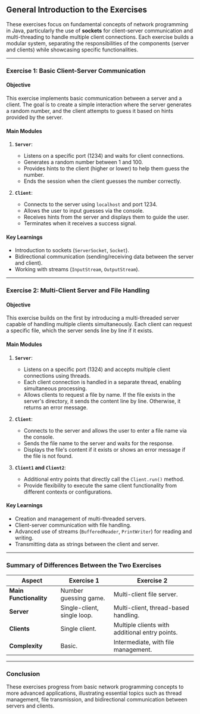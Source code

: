 ## **General Introduction to the Exercises**

These exercises focus on fundamental concepts of network programming in Java, particularly the use of **sockets** for client-server communication and multi-threading to handle multiple client connections. Each exercise builds a modular system, separating the responsibilities of the components (server and clients) while showcasing specific functionalities.

---

### **Exercise 1: Basic Client-Server Communication**
#### **Objective**
This exercise implements basic communication between a server and a client. The goal is to create a simple interaction where the server generates a random number, and the client attempts to guess it based on hints provided by the server.

#### **Main Modules**
1. **`Server`**:
    - Listens on a specific port (1234) and waits for client connections.
    - Generates a random number between 1 and 100.
    - Provides hints to the client (higher or lower) to help them guess the number.
    - Ends the session when the client guesses the number correctly.

2. **`Client`**:
    - Connects to the server using `localhost` and port 1234.
    - Allows the user to input guesses via the console.
    - Receives hints from the server and displays them to guide the user.
    - Terminates when it receives a success signal.

#### **Key Learnings**
- Introduction to sockets (`ServerSocket`, `Socket`).
- Bidirectional communication (sending/receiving data between the server and client).
- Working with streams (`InputStream`, `OutputStream`).

---

### **Exercise 2: Multi-Client Server and File Handling**
#### **Objective**
This exercise builds on the first by introducing a multi-threaded server capable of handling multiple clients simultaneously. Each client can request a specific file, which the server sends line by line if it exists.

#### **Main Modules**
1. **`Server`**:
    - Listens on a specific port (1324) and accepts multiple client connections using threads.
    - Each client connection is handled in a separate thread, enabling simultaneous processing.
    - Allows clients to request a file by name. If the file exists in the server's directory, it sends the content line by line. Otherwise, it returns an error message.

2. **`Client`**:
    - Connects to the server and allows the user to enter a file name via the console.
    - Sends the file name to the server and waits for the response.
    - Displays the file's content if it exists or shows an error message if the file is not found.

3. **`Client1` and `Client2`**:
    - Additional entry points that directly call the `Client.run()` method.
    - Provide flexibility to execute the same client functionality from different contexts or configurations.

#### **Key Learnings**
- Creation and management of multi-threaded servers.
- Client-server communication with file handling.
- Advanced use of streams (`BufferedReader`, `PrintWriter`) for reading and writing.
- Transmitting data as strings between the client and server.

---

### **Summary of Differences Between the Two Exercises**

| Aspect                        | Exercise 1                                | Exercise 2                               |
|-------------------------------|-------------------------------------------|------------------------------------------|
| **Main Functionality**        | Number guessing game.                     | Multi-client file server.                |
| **Server**                    | Single-client, single loop.               | Multi-client, thread-based handling.     |
| **Clients**                   | Single client.                            | Multiple clients with additional entry points. |
| **Complexity**                | Basic.                                    | Intermediate, with file management.      |

---

### **Conclusion**
These exercises progress from basic network programming concepts to more advanced applications, illustrating essential topics such as thread management, file transmission, and bidirectional communication between servers and clients.